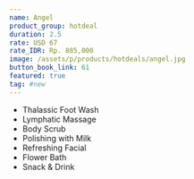 ```yaml
---
name: Angel
product_group: hotdeal
duration: 2.5
rate: USD 67
rate_IDR: Rp. 885,000
image: /assets/p/products/hotdeals/angel.jpg
button_book_link: 61
featured: true
tag: #new
---
```


- Thalassic Foot Wash
- Lymphatic Massage
- Body Scrub
- Polishing with Milk
- Refreshing Facial
- Flower Bath
- Snack & Drink
